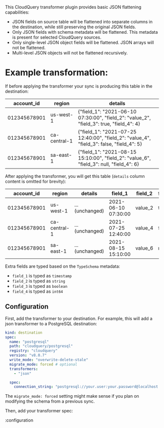 This CloudQuery transformer plugin provides basic JSON flattening capabilities:

- JSON fields on source table will be flattened into separate columns in the destination, while still preserving the original JSON fields.
- Only JSON fields with schema metadata will be flattened. This metadata is present for selected CloudQuery sources.
- Only single-level JSON object fields will be flattened. JSON arrays will not be flattened.
- Multi-level JSON objects will not be flattened recursively.

# Example transformation:

If before applying the transformer your sync is producing this table in the destination:

| account_id   | region        | details                                                                                  |
|--------------|---------------|------------------------------------------------------------------------------------------|
| 012345678901 | us-west-1     | {"field_1": "2021-06-10 07:30:00", "field_2": "value_2", "field_3": true, "field_4": 4}  |
| 012345678901 | ca-central-1  | {"field_1": "2021-07-25 12:40:00", "field_2": "value_4", "field_3": false, "field_4": 5} |
| 012345678901 | sa-east-1     | {"field_1": "2021-08-15 15:10:00", "field_2": "value_6", "field_3": null, "field_4": 6}  |

After applying the transformer, you will get this table (`details` column content is omitted for brevity):

| account_id   | region        | details        | field_1             | field_2 | field_3 | field_4 |
|--------------|---------------|----------------|---------------------|---------|---------|---------|
| 012345678901 | us-west-1     | ...(unchanged) | 2021-06-10 07:30:00 | value_2 | true    | 4       |
| 012345678901 | ca-central-1  | ...(unchanged) | 2021-07-25 12:40:00 | value_4 | false   | 5       |
| 012345678901 | sa-east-1     | ...(unchanged) | 2021-08-15 15:10:00 | value_6 | null    | 6       |

Extra fields are typed based on the `TypeSchema` metadata:

- `field_1` is typed as `timestamp`
- `field_2` is typed as `string`
- `field_3` is typed as `boolean`
- `field_4` is typed as `int64`

## Configuration

First, add the transformer to your destination. For example, this will add a json transformer to a PostgreSQL destination:

```yaml copy
kind: destination
spec:
  name: "postgresql"
  path: "cloudquery/postgresql"
  registry: "cloudquery"
  version: "v8.0.7"
  write_mode: "overwrite-delete-stale"
  migrate_mode: forced # optional
  transformers:
    - "json"

  spec:
    connection_string: "postgresql://your.user:your.password@localhost:5432/db_name"
```

The `migrate_mode: forced` setting might make sense if you plan on modifying the schema from a previous sync.

Then, add your transformer spec:

:configuration
